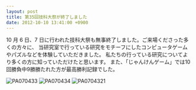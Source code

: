 ```yaml
---
layout: post
title: 第35回技科大祭が終了しました
date: 2012-10-10 13:41:00 +0900
---
```


10 月 6 日、7 日に行われた技科大祭も無事終了しました。ご来場くださった多くの方々に、
当研究室で行っている研究をモチーフにしたコンピュータゲームやパズルなどを体験していただきました。
私たちの行っている研究についてより多くの方に知っていただけたと思います。
また、「じゃんけんゲーム」では10回勝負中9勝勝たれた方が最高勝利記録でした。

![PA070433]({{site.baseurl}}/img/2012-10-10-school-festival-close-1.jpg)
![PA070434]({{site.baseurl}}/img/2012-10-10-school-festival-close-2.jpg)
![PA0704321]({{site.baseurl}}/img/2012-10-10-school-festival-close-3.jpg)